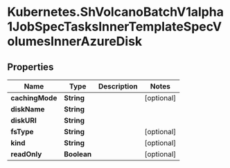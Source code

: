 # Kubernetes.ShVolcanoBatchV1alpha1JobSpecTasksInnerTemplateSpecVolumesInnerAzureDisk

## Properties

Name | Type | Description | Notes
------------ | ------------- | ------------- | -------------
**cachingMode** | **String** |  | [optional] 
**diskName** | **String** |  | 
**diskURI** | **String** |  | 
**fsType** | **String** |  | [optional] 
**kind** | **String** |  | [optional] 
**readOnly** | **Boolean** |  | [optional] 



